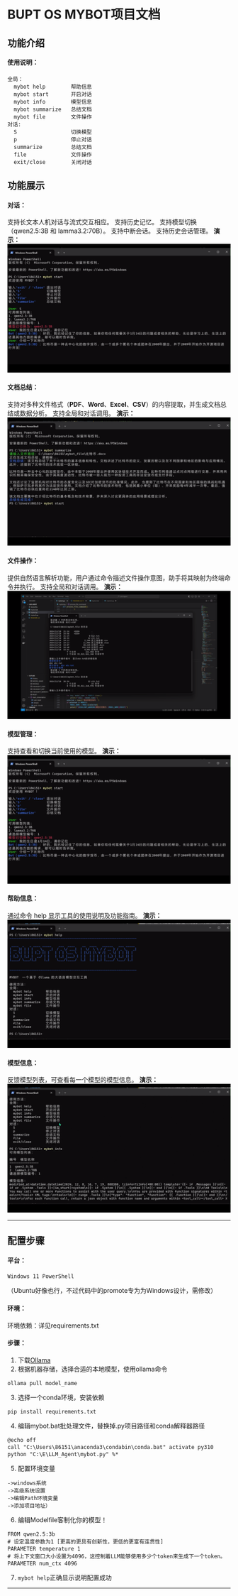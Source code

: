 # BUPT OS MYBOT项目文档

## 功能介绍

#### 使用说明：
```
全局：
  mybot help        帮助信息
  mybot start       开启对话
  mybot info        模型信息
  mybot summarize   总结文档
  mybot file        文件操作
对话:
  S                 切换模型
  p                 停止对话
  summarize         总结文档
  file              文件操作
  exit/close        关闭对话
```

## 功能展示

#### 对话：
支持长文本人机对话与流式交互相应。
支持历史记忆。
支持模型切换（qwen2.5:3B 和 lamma3.2:70B）。
支持中断会话。
支持历史会话管理。
**演示：**
![img1](img\1.png)


#### 文档总结：
支持对多种文件格式（**PDF**、**Word**、**Excel**、**CSV**）的内容提取，并生成文档总结或数据分析。
支持全局和对话调用。
**演示：**
![img2](img\2.png)

#### 文件操作：
提供自然语言解析功能，用户通过命令描述文件操作意图，助手将其映射为终端命令并执行。
支持全局和对话调用。
**演示：**
![img3](img\3.png)

#### 模型管理：
支持查看和切换当前使用的模型。
**演示：**
![img1](img\1.png)


#### 帮助信息：
通过命令 help 显示工具的使用说明及功能指南。
**演示：**
![img4](img\4.png)

#### 模型信息：
反馈模型列表，可查看每一个模型的模型信息。
**演示：**
![img4](img\5.png)

---
## 配置步骤

#### 平台：
```
Windows 11 PowerShell
```
（Ubuntu好像也行，不过代码中的promote专为为Windows设计，需修改）

#### 环境：
环境依赖：详见requirements.txt

#### 步骤：
1. 下载[Ollama](https://ollama.com/)
2. 根据机器存储，选择合适的本地模型，使用ollama命令
```
ollama pull model_name
```
3. 选择一个conda环境，安装依赖
```
pip install requirements.txt
```
4. 编辑mybot.bat批处理文件，替换掉.py项目路径和conda解释器路径
```
@echo off
call "C:\Users\86151\anaconda3\condabin\conda.bat" activate py310
python "C:\E\LLM_Agent\mybot.py" %*
```
5. 配置环境变量
```
->windows系统
->高级系统设置
->编辑Path环境变量
->添加项目地址）
```
6. 编辑Modelfile客制化你的模型！
```
FROM qwen2.5:3b
# 设定温度参数为1 [更高的更具有创新性，更低的更富有连贯性]
PARAMETER temperature 1
# 将上下文窗口大小设置为4096，这控制着LLM能够使用多少个token来生成下一个token。
PARAMETER num_ctx 4096
```
7. `mybot help`正确显示说明配置成功

---
